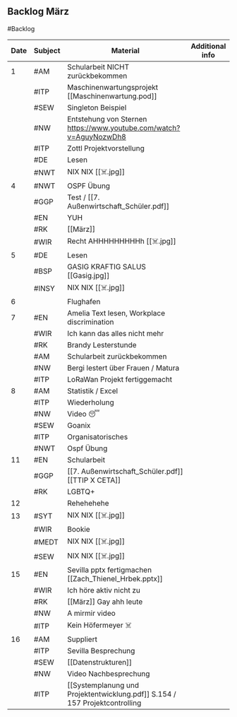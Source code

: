 ## Backlog März
#Backlog

| Date | Subject | Material                                                                    | Additional info |
| ---- | ------- | --------------------------------------------------------------------------- | --------------- |
| 1    | #AM     | Schularbeit NICHT zurückbekommen                                            |                 |
|      | #ITP    | Maschinenwartungsprojekt [[Maschinenwartung.pod]]                           |                 |
|      | #SEW    | Singleton Beispiel                                                          |                 |
|      | #NW     | Entstehung von Sternen https://www.youtube.com/watch?v=AguyNozwDh8          |                 |
|      | #ITP    | Zottl Projektvorstellung                                                    |                 |
|      | #DE     | Lesen                                                                       |                 |
|      | #NWT    | NIX NIX [[☠️.jpg]]                                                          |                 |
| 4    | #NWT    | OSPF Übung                                                                  |                 |
|      | #GGP    | Test / [[7. Außenwirtschaft_Schüler.pdf]]                                   |                 |
|      | #EN     | YUH                                                                         |                 |
|      | #RK     | [[März]]                                                                    |                 |
|      | #WIR    | Recht AHHHHHHHHHh [[☠️.jpg]]                                                |                 |
| 5    | #DE     | Lesen                                                                       |                 |
|      | #BSP    | GASIG KRAFTIG SALUS [[Gasig.jpg]]                                           |                 |
|      | #INSY   | NIX NIX [[☠️.jpg]]                                                          |                 |
| 6    |         | Flughafen                                                                   |                 |
| 7    | #EN     | Amelia Text lesen, Workplace discrimination                                 |                 |
|      | #WIR    | Ich kann das alles nicht mehr                                               |                 |
|      | #RK     | Brandy Lesterstunde                                                         |                 |
|      | #AM     | Schularbeit zurückbekommen                                                  |                 |
|      | #NW     | Bergi lestert über Frauen / Matura                                          |                 |
|      | #ITP    | LoRaWan Projekt fertiggemacht                                               |                 |
| 8    | #AM     | Statistik / Excel                                                           |                 |
|      | #ITP    | Wiederholung                                                                |                 |
|      | #NW     | Video 😴                                                                    |                 |
|      | #SEW    | Goanix                                                                      |                 |
|      | #ITP    | Organisatorisches                                                           |                 |
|      | #NWT    | Ospf Übung                                                                  |                 |
| 11   | #EN     | Schularbeit                                                                 |                 |
|      | #GGP    | [[7. Außenwirtschaft_Schüler.pdf]] [[TTIP X CETA]]                          |                 |
|      | #RK     | LGBTQ+                                                                      |                 |
| 12   |         | Rehehehehe                                                                  |                 |
| 13   | #SYT    | NIX NIX [[☠️.jpg]]                                                          |                 |
|      | #WIR    | Bookie                                                                      |                 |
|      | #MEDT   | NIX NIX [[☠️.jpg]]                                                          |                 |
|      | #SEW    | NIX NIX [[☠️.jpg]]                                                          |                 |
| 15   | #EN     | Sevilla pptx fertigmachen [[Zach_Thienel_Hrbek.pptx]]                       |                 |
|      | #WIR    | Ich höre aktiv nicht zu                                                     |                 |
|      | #RK     | [[März]] Gay ahh leute                                                      |                 |
|      | #NW     | A mirmir video                                                              |                 |
|      | #ITP    | Kein Höfermeyer ☠️                                                          |                 |
| 16   | #AM     | Suppliert                                                                   |                 |
|      | #ITP    | Sevilla Besprechung                                                         |                 |
|      | #SEW    | [[Datenstrukturen]]                                                         |                 |
|      | #NW     | Video Nachbesprechung                                                       |                 |
|      | #ITP    | [[Systemplanung und Projektentwicklung.pdf]] S.154 / 157 Projektcontrolling |                 |

